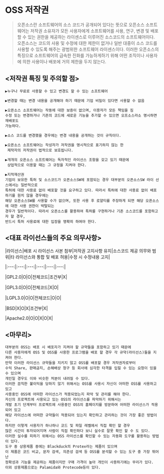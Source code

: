 # OSS 저작권
>오픈소스란 소프트웨어의 소스 코드가 공개되어 있다는 뜻으로 오픈소스 소프트웨어는 저작권 소유자가 모든 사용자에게 소프트웨어를 사용, 연구, 변경 및 배포할 수 있는 권한을
 제공하는 라이센스로 이루어진 소스코드의 소프트웨어이다. <br>
 오픈소스는 코드의 사용 및 수정에 대한 제한이 없거나 일반 대중이 소스 코드를 사용할 수 있도록 해주는 광범위한 소프트웨어 라이센스이다. 
 이러한 오픈소스의 특징으로 소프트웨어의 급속한 진화를 가능하게하기 위해 어떤 조직이나 사용자에 의한 사용이나 배포에 거의 제한을 두지 않는다. <br> 

## <저작권 특징 및 주의할 점>
```
▶누구나 무료로 사용할 수 있고 변경도 할 수 있는 소프트웨어                                    

▶변경할 때는 변경 내용을 공개해야 하기 때문에 기업 비밀이 있다면 사용할 수 없음 

▶오픈소스 소프트웨어는 작동에 대한 보증이 없으며, 이용자가 모든 책임을 짐          
수정 또는 변경하거나 기존의 코드에 새로운 기능을 추가할 수 있으면 오프소스라소 명시하면 재배포도
가능하다.

▶소스 코드를 변경했을 경우에는 변경 내용을 공개하는 것이 규칙이다.

▶오픈소스 소프트웨어는 작성자가 저작권을 명시적으로 표기하지 않는 한 
 제작자의 저작권이 법적으로 보호됩니다. 

▶개개의 오픈소스 소프트웨어는 독자적인 라이선스 조항을 갖고 있기 때문에 
 상업적으로 이용할 때는 그 규정을 지켜야 한다.

▶지적재산권
기업이 보유한 특허 및 소스코드가 오픈소스SW에 포함되는 경우 대부분의 오픈소스SW 라이 선스에서는 일반적으로 
특허에 대한 사용료 없이 배포할 것을 요구하고 있다. 따라서 특허에 대한 사용료 없이 배포하기를 원치 않을 경우에는 
해당 오픈소스SW를 사용할 수가 없으며, 또한 사용 후 로얄티를 주장하게 되면 해당 오픈소스에 대한 사용 권한이 박탈되는 
경우가 일반적이다. 따라서 오픈소스를 활용하여 특허를 구현하거나 기존 소스코드를 포함하고자 할 경우, 
반드시 특허 사용료에 대한 입장을 명확히 하여야 한다.

```


## <대표 라이선스들의 주요 의무사항>

|라이선스|배포 시 라이선스 사본 첨부|저작권 고지사항 유지|소스코드 제공 의무와 범위|타 라이선스와 통합 및 배포 허용|수정 시 수정내용 고지|

|:---:|:---:|:---:|:---:|:---:|:---:|

|GPL2.0|O|O|전체코드|조건부|X|

|GPL3.0|O|O|전체코드|X|O|

|LGPL3.0|O|O|전체코드|O|O|

|BSD|X|O|X|조건부|X|

|Apache2.0|O|O|X|O|X|





## <마무리>
``` 
대부분의 OSS는 배포 시 배포자가 지켜야 할 규약들을 포함하고 있기 때문에 
다른 사용자에게 OSS 및 OSS를 사용한 프로그램을 배포 할 경우 각 규약(라이선스)들을 지켜야 한다. 
만약 이러한 라이선스 규약들을 지키지 않고 OSS를 배포할 경우 저작권자로부터 
수익 Share, 판매금지, 손해배상 청구 등 회사에 심각한 타격을 입힐 수 있는 요청이 있을 수 있으며
개인일 경우도 이와 비슷한 처분이 내려질 수 있다.
이러한 끔직한 불이익을 당하지 않기 위해서는 OSS를 사용시 자신이 어떠한 OSS를 사용하고 있고
사용중인 OSS에 어떠한 라이선스가 적용되었는지 파악 및 관리를 해야 한다. 
자신의 프로젝트에 사용되고 있는 OSS의 라이선스를 파악하기 위해서는 
개발 초기 단계부터 프로젝트에 사용중인 OSS의 홈페이지를 방문하여 어떠한 라이선스가 적용되어 있고
해당 라이선스에 어떠한 규약들이 적용되어 있는지 확인하고 관리하는 것이 가장 좋은 방법이다.
하지만 이렇게 사용자가 하나하나 코드 및 파일 레벨에서 직접 확인 할 경우 
많은 시간이 투자되어지며 사람이 직접 확인하다 보니 실수로 잘못 확인 할 수 도 있다. 
이러한 실수를 피하기 위해서는 OSS 라이선스를 확인할 수 있는 자동화 도구를 활용하는 방법이 있다. 
도구 중 상용제품 중에는 Blackduck의 Protex라는 제품이 있으며 
이 제품은 코드 비교, 문자 검색, 의존성 검색 등 OSS를 분석할 수 있는 도구 중 가장 뛰어난 
정확성과 기능을 제공하는 제품이지만 구매 가격이 높아 개인이 사용하기에는 무리가 있다.
이외 상용제품으로는 Palamida와 Protecode등이 있다. 
```
